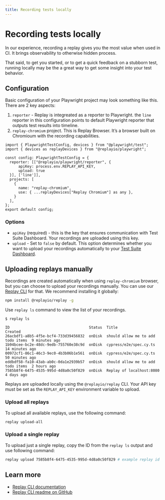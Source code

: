 ```yaml
---
title: Recording tests locally
---
```


# Recording tests locally

In our experience, recording a replay gives you the most value when used in CI. It brings observability to otherwise hidden process. 

That said, to get you started, or to get a quick feedback on a stubborn test, running locally may be the a great way to get some insight into your test behavior.

## Configuration
Basic configuration of your Playwright project may look something like this. There are 2 key aspects:

1. `reporter` - Replay is integreated as a reporter to Playwright. the `line` reporter in this configuration points to default Playwright reporter that outputs test results into timeline.
2. `replay-chromium` project. This is Replay Browser. It’s a browser built on Chromioum with the recording capabilities. 

```tsx {2,5-8,11,12} filename="playwright.config.ts"
import { PlaywrightTestConfig, devices } from "@playwright/test";
import { devices as replayDevices } from "@replayio/playwright";

const config: PlaywrightTestConfig = {
  reporter: [["@replayio/playwright/reporter", {
      apiKey: process.env.REPLAY_API_KEY,
      upload: true
  }], ['line']],
  projects: [
    {
      name: "replay-chromium",
      use: { ...replayDevices["Replay Chromium"] as any },
    }
  ],
};
export default config;
```

### Options
- `apiKey` (required) - this is the key that ensures communication with Test Suite Dashboard. Your recordings are uploaded using this key.
- `upload` - Set to `false` by default. This option determines whether you want to upload your recordings automatically to your [Test Suite Dashboard](/test-suites/runs-view). 

## Uploading replays manually
Recordings are created automatically when using `replay-chromium` browser, but you can choose to upload your recordings manually. You can use our [Replay CLI](/reference-guide/recording/replay-cli) for that. We recommend installing it globally:

```sh npm2yarn
npm install @replayio/replay -g
```

Use `replay ls` command to view the list of your recordings.
```ansi
$ replay ls    

ID                                    Status  Title                              Created
26acbdf1-a8b5-4f5e-bcf4-733d39456832  onDisk  should allow me to add todo items  9 minutes ago
1b94bcee-bc2e-48dc-9edb-755760e38c9d  onDisk  cypress/e2e/spec.cy.ts             14 minutes ago
00972cf1-86c1-46c3-9ec0-4b3b06b1e561  onDisk  cypress/e2e/spec.cy.ts             50 minutes ago
eddbdf58-fa10-43ab-ab0c-0da1e2939b57  onDisk  should allow me to add todo items  2 hours ago
7585b8f4-6475-4535-995d-4d8a0c50f829  onDisk  Replay of localhost:8080           4 days ago
```

Replays are uploaded locally using the `@replayio/replay` CLI. Your API key must be set as the `REPLAY_API_KEY` environment variable to upload.

### Upload all replays
To upload all available replays, use the following command:
```sh
replay upload-all
```

### Upload a single replay
To upload just a single replay, copy the ID from the `replay ls` output and use following command:
```sh
replay upload 7585b8f4-6475-4535-995d-4d8a0c50f829 # example replay id
```

## Learn more
- [Replay CLI documentation](/reference-guide/recording/replay-cli)
- [Replay CLI readme on GitHub](https://github.com/replayio/replay-cli/tree/main/packages/replay)